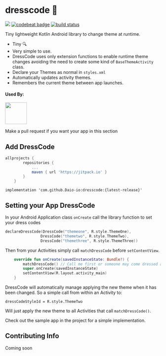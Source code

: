 # dresscode 👔 
[![](https://jitpack.io/v/Daio-io/dresscode.svg)](https://jitpack.io/#Daio-io/dresscode) [![codebeat badge](https://codebeat.co/badges/c4f32440-60e4-4878-820b-b258c1cb8fc8)](https://codebeat.co/projects/github-com-daio-io-dresscode-master) [![build status](https://travis-ci.org/Daio-io/dresscode.svg?branch=master)](https://travis-ci.org/Daio-io/dresscode)

Tiny lightweight Kotlin Android library to change theme at runtime. 

- Tiny 🔍
- Very simple to use. 
- DressCode uses only extension functions to enable runtime theme changes avoiding the need to create some kind of `BaseThemeActivity` class.
- Declare your Themes as normal in `styles.xml`
- Automatically updates activity themes.
- Remembers the current theme between app launches.

#### Used By:
<a href ="https://play.google.com/store/apps/details?id=studio.goodegg.capsule">
  <img width="70" src="https://lh3.googleusercontent.com/YjY4BpK9K9M_GzdJE-16MftRKZMbp51yHTSXVjMJ1pT2tqlnNE6ype2yAG7VRrOFgnE=s360">
</a>

Make a pull request if you want your app in this section

## Add DressCode

```groovy
allprojects {
		repositories {
			...
			maven { url 'https://jitpack.io' }
		}
	}
```

`implementation 'com.github.Daio-io:dresscode:{latest-release}'`

## Setting your App DressCode

In your Android Application class `onCreate` call the library function to set your dress codes 

```kotlin
declareDressCode(DressCode("themeone", R.style.ThemeOne),
                DressCode("themetwo", R.style.ThemeTwo),
                DressCode("themethree", R.style.ThemeThree))
```

Then from your Activities simply call `matchDressCode` before `setContentView`.

```kotlin
    override fun onCreate(savedInstanceState: Bundle?) {
        matchDressCode() // Call me first or someone may come dressed as a 🤡 
        super.onCreate(savedInstanceState)
        setContentView(R.layout.activity_main)
    }
```
DressCode will automatically manage applying the new theme when it has been changed. So a simple call from within an Activity to:

`dressCodeStyleId = R.style.ThemeTwo`

Will just apply the new theme to all Activities that call `matchDressCode()`.

Check out the sample app in the project for a simple implementation.

## Contributing Info 
Coming soon


